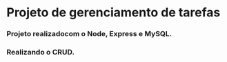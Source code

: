 # Projeto de gerenciamento de tarefas

### Projeto realizadocom o Node, Express e MySQL. 
### Realizando o CRUD.
